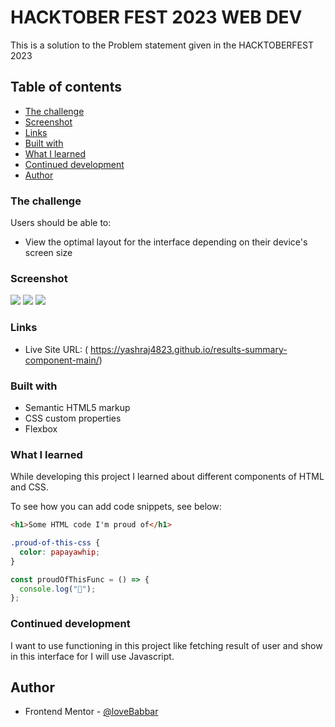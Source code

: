 # HACKTOBER FEST 2023 WEB DEV

This is a solution to the Problem statement given in the HACKTOBERFEST 2023

## Table of contents

  - [The challenge](#the-challenge)
  - [Screenshot](#screenshot)
  - [Links](#links)
  - [Built with](#built-with)
  - [What I learned](#what-i-learned)
  - [Continued development](#continued-development)
- [Author](#author)

### The challenge

Users should be able to:

- View the optimal layout for the interface depending on their device's screen size

### Screenshot

![](./Screenshot%202023-10-11%20000830.png)
![](./Screenshot%202023-10-10%20235637.png)
![](./Screenshot%202023-10-11%20001243.png)


### Links

- Live Site URL: ( https://yashraj4823.github.io/results-summary-component-main/)


### Built with

- Semantic HTML5 markup
- CSS custom properties
- Flexbox

### What I learned

While developing this project I learned about different components of HTML and CSS.

To see how you can add code snippets, see below:

```html
<h1>Some HTML code I'm proud of</h1>
```

```css
.proud-of-this-css {
  color: papayawhip;
}
```

```js
const proudOfThisFunc = () => {
  console.log("🎉");
};
```

### Continued development

I want to use functioning in this project like fetching result of user and show in this interface for I will use Javascript.


## Author

- Frontend Mentor - [@loveBabbar](https://github.com/loveBabbar)